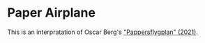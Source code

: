 # Paper Airplane

This is an interpratation of Oscar Berg's ["Pappersflygplan" (2021)](https://www.oscararts.net/?s=VLLfYvFTZ4BvH72&i=s5FQdS0fO7wXb3IK).
